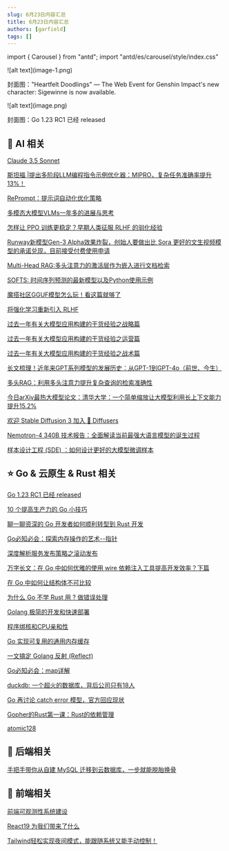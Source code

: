 ```yaml
---
slug: 6月23日内容汇总
title: 6月23日内容汇总
authors: [garfield]
tags: []
---
```


import { Carousel } from "antd";
import "antd/es/carousel/style/index.css"

<Carousel>

<div>
![alt text](image-1.png)

封面图："Heartfelt Doodlings" — The Web Event for Genshin Impact's new character: Sigewinne is now available.
</div>

<div>
![alt text](image.png)

封面图：Go 1.23 RC1 已经 released
</div>

<Carousel>

## 🌟 AI 相关

[Claude 3.5 Sonnet](https://www.anthropic.com/news/claude-3-5-sonnet)

[斯坦福 |提出多阶段LLM编程指令示例优化器：MIPRO，复杂任务准确率提升13%！](https://mp.weixin.qq.com/s/GcLVLRADYB6LFZBMGEUFlg)

[RePrompt：提示词自动化优化策略](https://mp.weixin.qq.com/s/R6ZsMZwiHNGcfVowUwPvaQ)

[多模态大模型VLMs一年多的进展与思考](https://mp.weixin.qq.com/s/m925xVwSLW0I7RTT1Mgxdg)

[怎样让 PPO 训练更稳定？早期人类征服 RLHF 的驯化经验](https://mp.weixin.qq.com/s/eU3T7Y2xefTDRfO94VIV1A)

[Runway新模型Gen-3 Alpha效果炸裂，创始人要做出比 Sora 更好的文生视频模型的承诺兑现，目前接受付费使用申请](https://mp.weixin.qq.com/s/gnWRDgNAFFs1a1D4RX4-1g)

[Multi-Head RAG:多头注意力的激活层作为嵌入进行文档检索](https://mp.weixin.qq.com/s/MceI21zmgVqBnIpjohIwpg)

[SOFTS: 时间序列预测的最新模型以及Python使用示例](https://mp.weixin.qq.com/s/Xeu9XQhvz3wubK6d7Sd7qQ)

[魔搭社区GGUF模型怎么玩！看这篇就够了](https://mp.weixin.qq.com/s/z5KgulufX0IEP6G6lkD_nQ)

[将强化学习重新引入 RLHF](https://mp.weixin.qq.com/s/eyLnBTskZhlKcwghzqHmhQ)

[过去一年有关大模型应用构建的干货经验之战略篇](https://mp.weixin.qq.com/s/Nh7l_ly791thmsXG7hm5Cw)

[​过去一年有关大模型应用构建的干货经验之运营篇](https://mp.weixin.qq.com/s/XM9GfNPe-0Meb6MLMxhJPw)

[过去一年有关大模型应用构建的干货经验之战术篇](https://mp.weixin.qq.com/s/1_kfUm7A4dbJ6owOO_mHfQ)

[长文梳理！近年来GPT系列模型的发展历史：从GPT-1到GPT-4o（前世、今生）](https://mp.weixin.qq.com/s/v4TVgqffLEygE24RClrz7A)

[多头RAG：利用多头注意力提升复杂查询的检索准确性](https://mp.weixin.qq.com/s/f1eAp2WsefgitkRDaIXt2Q)

[今日arXiv最热大模型论文：清华大学：一个简单缩放让大模型利用长上下文能力提升15.2%](https://mp.weixin.qq.com/s/86vqhDddAXhAvFYpcFacbg)

[欢迎 Stable Diffusion 3 加入 🧨 Diffusers](https://mp.weixin.qq.com/s/HMwk3yn-ftugyrHzbBpnOg)

[Nemotron-4 340B 技术报告：全面解读当前最强大语言模型的诞生过程](https://mp.weixin.qq.com/s/3e4KaXNL0O9sdEPmIlrFfw)

[样本设计工程 (SDE) ：如何设计更好的大模型微调样本](https://mp.weixin.qq.com/s/pbPyxEjI48OrViBkDAXKjA)

## ⭐️ Go & 云原生 & Rust 相关

[Go 1.23 RC1 已经 released](https://mp.weixin.qq.com/s/RWFowB1T7TZ63-GwYPXNUg)

[10 个提高生产力的 Go 小技巧](https://mp.weixin.qq.com/s/GG3QbKQz3wYKFPdmJjWtuA)

[聊一聊资深的 Go 开发者如何顺利转型到 Rust 开发](https://mp.weixin.qq.com/s/_4bSpc18clX2Z6gR4pbwqg)

[Go必知必会：探索内存操作的艺术--指针](https://mp.weixin.qq.com/s/_OB0TNt0K9EjVvpLo1rvJQ)

[深度解析服务发布策略之滚动发布](https://mp.weixin.qq.com/s/U22CsNSkOosDmXDHgg1R2g)

[万字长文：在 Go 中如何优雅的使用 wire 依赖注入工具提高开发效率？下篇](https://mp.weixin.qq.com/s/qpLimb2y9z12JixyQs0WzA)

[在 Go 中如何让结构体不可比较](https://mp.weixin.qq.com/s/jGOSjgHeqh5HaQd5icBvpA)

[为什么 Go 不学 Rust 用 ? 做错误处理](https://mp.weixin.qq.com/s/0mphuzSCmcLgd90I6ddr3w)

[Golang 极简的开发和快速部署](https://mp.weixin.qq.com/s/50RqAQmflA3kVuekfR8cDA)

[程序绑核和CPU亲和性](https://mp.weixin.qq.com/s/ETA-tWI_DW1kS4earL_iqg)

[Go 实现可复用的通用内存缓存](https://mp.weixin.qq.com/s/-3Zt8ZyMZAHFPTKHDvggVQ)

[一文搞定 Golang 反射 (Reflect)](https://mp.weixin.qq.com/s/WrG0KccMJSwUJAeCr-CFkQ)

[Go必知必会：map详解](https://mp.weixin.qq.com/s/Fygdos_msEaYMGIa226i5A)

[duckdb: 一个超火的数据库，背后公司只有18人](https://mp.weixin.qq.com/s/aAgDibroCEk0UQAI2NtZxg)

[Go 再讨论 catch error 模型，官方回应现状](https://mp.weixin.qq.com/s/eBfegl6fCtzQpmQkM9eTNA)

[Gopher的Rust第一课：Rust的依赖管理](https://mp.weixin.qq.com/s/UG-6UuqDiLX15dEZrGGrRA)

[atomic128](https://mp.weixin.qq.com/s/U5Ii6_lhkNzItQCHZIARrg)

## 📒 后端相关

[手把手带你从自建 MySQL 迁移到云数据库，一步就能脱胎换骨](https://mp.weixin.qq.com/s/xX4fvl4vjjfEI6ccra_DzQ)

## 📒 前端相关

[前端可观测性系统建设](https://mp.weixin.qq.com/s/oTGR73vxBUvsM45UkpB-Fw)

[React19 为我们带来了什么](https://juejin.cn/post/7380650414414807074)

[Tailwind轻松实现夜间模式，能跟随系统又能手动控制！](https://mp.weixin.qq.com/s/ogAc-0aUyph4CscrwQMSyA)